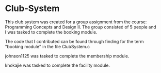 # Club-System
This club system was created for a group assignment from the course: Programming Concepts and Design II. The group consisted of 5 people and I was tasked to complete the booking module.

The code that I contributed can be found through finding for the term "booking module" in the file ClubSystem.c 

johnson1125 was tasked to complete the membership module.

khokajie was tasked to complete the facility module.
